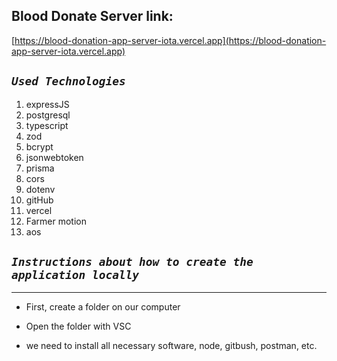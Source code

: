 ## Blood Donate Server link:

[https://blood-donation-app-server-iota.vercel.app](https://blood-donation-app-server-iota.vercel.app)


## **_`Used Technologies`_**

1. expressJS
2. postgresql
3. typescript
4. zod
5. bcrypt
6. jsonwebtoken
7. prisma
8. cors
9. dotenv
10. gitHub
11. vercel
12. Farmer motion
13. aos

## **_`Instructions about how to create the application locally`_**

---

- First, create a folder on our computer

- Open the folder with VSC

- we need to install all necessary software, node, gitbush, postman, etc.

